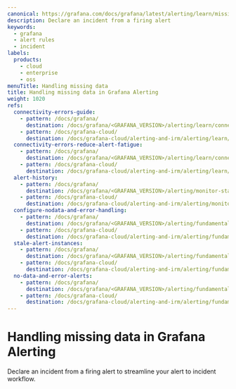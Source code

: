 ```yaml
---
canonical: https://grafana.com/docs/grafana/latest/alerting/learn/missing-data/
description: Declare an incident from a firing alert
keywords:
  - grafana
  - alert rules
  - incident
labels:
  products:
    - cloud
    - enterprise
    - oss
menuTitle: Handling missing data
title: Handling missing data in Grafana Alerting
weight: 1020
refs:
  connectivity-errors-guide:
    - pattern: /docs/grafana/
      destination: /docs/grafana/<GRAFANA_VERSION>/alerting/learn/connectivity-errors/
    - pattern: /docs/grafana-cloud/
      destination: /docs/grafana-cloud/alerting-and-irm/alerting/learn/connectivity-errors/
  connectivity-errors-reduce-alert-fatigue:
    - pattern: /docs/grafana/
      destination: /docs/grafana/<GRAFANA_VERSION>/alerting/learn/connectivity-errors/#reducing-notification-fatigue-from-datasourceerror-alerts
    - pattern: /docs/grafana-cloud/
      destination: /docs/grafana-cloud/alerting-and-irm/alerting/learn/connectivity-errors/
  alert-history:
    - pattern: /docs/grafana/
      destination: /docs/grafana/<GRAFANA_VERSION>/alerting/monitor-status/view-alert-state-history/
    - pattern: /docs/grafana-cloud/
      destination: /docs/grafana-cloud/alerting-and-irm/alerting/monitor-status/view-alert-state-history/
  configure-nodata-and-error-handling:
    - pattern: /docs/grafana/
      destination: /docs/grafana/<GRAFANA_VERSION>/alerting/fundamentals/alert-rule-evaluation/state-and-health/#modify-the-no-data-or-error-state
    - pattern: /docs/grafana-cloud/
      destination: /docs/grafana-cloud/alerting-and-irm/alerting/fundamentals/alert-rule-evaluation/state-and-health/#modify-the-no-data-or-error-state
  stale-alert-instances:
    - pattern: /docs/grafana/
      destination: /docs/grafana/<GRAFANA_VERSION>/alerting/fundamentals/alert-rule-evaluation/state-and-health/#stale-alert-instances-missingseries
    - pattern: /docs/grafana-cloud/
      destination: /docs/grafana-cloud/alerting-and-irm/alerting/fundamentals/alert-rule-evaluation/state-and-health/#stale-alert-instances-missingseries
  no-data-and-error-alerts:
    - pattern: /docs/grafana/
      destination: /docs/grafana/<GRAFANA_VERSION>/alerting/fundamentals/alert-rule-evaluation/state-and-health/#no-data-and-error-alerts
    - pattern: /docs/grafana-cloud/
      destination: /docs/grafana-cloud/alerting-and-irm/alerting/fundamentals/alert-rule-evaluation/state-and-health/#no-data-and-error-alerts
---
```


# Handling missing data in Grafana Alerting

Declare an incident from a firing alert to streamline your alert to incident workflow.
